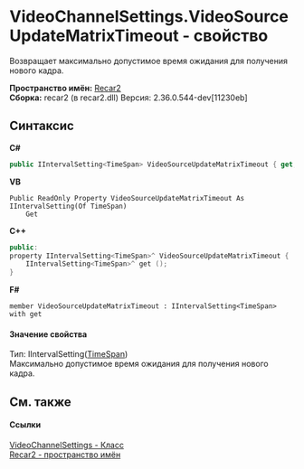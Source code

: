 # VideoChannelSettings.VideoSourceUpdateMatrixTimeout - свойство
 

Возвращает максимально допустимое время ожидания для получения нового кадра.

**Пространство имён:**&nbsp;<a href="0dd0c505-07fc-c3e8-128c-d1a0701f2a29">Recar2</a><br />**Сборка:**&nbsp;recar2 (в recar2.dll) Версия: 2.36.0.544-dev[11230eb]

## Синтаксис

**C#**<br />
``` C#
public IIntervalSetting<TimeSpan> VideoSourceUpdateMatrixTimeout { get; }
```

**VB**<br />
``` VB
Public ReadOnly Property VideoSourceUpdateMatrixTimeout As IIntervalSetting(Of TimeSpan)
	Get
```

**C++**<br />
``` C++
public:
property IIntervalSetting<TimeSpan>^ VideoSourceUpdateMatrixTimeout {
	IIntervalSetting<TimeSpan>^ get ();
}
```

**F#**<br />
``` F#
member VideoSourceUpdateMatrixTimeout : IIntervalSetting<TimeSpan> with get

```


#### Значение свойства
Тип:&nbsp;IIntervalSetting(<a href="http://msdn2.microsoft.com/ru-ru/library/269ew577" target="_blank">TimeSpan</a>)<br />Максимально допустимое время ожидания для получения нового кадра.

## См. также


#### Ссылки
<a href="e9c16317-8a46-c70d-6253-3004e99076b2">VideoChannelSettings - Класс</a><br /><a href="0dd0c505-07fc-c3e8-128c-d1a0701f2a29">Recar2 - пространство имён</a><br />